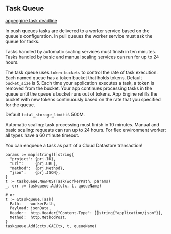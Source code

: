 Task Queue
-

[appengine task deadline](https://cloud.google.com/appengine/docs/standard/go/taskqueue/push/#the_task_deadline)

In push queues tasks are delivered to a worker service based on the queue's configuration.
In pull queues the worker service must ask the queue for tasks.

Tasks handled by automatic scaling services must finish in ten minutes.
Tasks handled by basic and manual scaling services can run for up to 24 hours.

The task queue uses `token buckets` to control the rate of task execution.
Each named queue has a token bucket that holds tokens.
Default `bucket_size` is 5.
Each time your application executes a task, a token is removed from the bucket.
Your app continues processing tasks in the queue until the queue's bucket runs out of tokens.
App Engine refills the bucket with new tokens continuously
based on the rate that you specified for the queue.

Default `total_storage_limit` is 500M.

Automatic scaling: task processing must finish in 10 minutes.
Manual and basic scaling: requests can run up to 24 hours.
For flex environment worker: all types have a 60 minute timeout.

You can enqueue a task as part of a Cloud Datastore transaction!

````golang
params := map[string][]string{
  "project": {prj.ID},
  "url":     {prj.URL},
  "method":  {prj.Method},
  "json":    {prj.JSON},
}
t := taskqueue.NewPOSTTask(workerPath, params)
_, err := taskqueue.Add(ctx, t, queueName)

# or
t := &taskqueue.Task{
  Path:    workerPath,
  Payload: jsonData,
  Header:  http.Header{"Content-Type": []string{"application/json"}},
  Method:  http.MethodPost,
}
taskqueue.Add(cctx.GAECtx, t, queueName)
````
